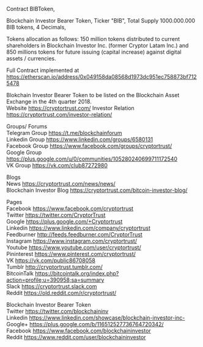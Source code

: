 Contract BIBToken,

Blockchain Investor Bearer Token,
Ticker "BIB",
Total Supply 1000.000.000 BIB tokens,
4 Decimals,

Tokens allocation as follows: 150 million tokens distributed to current shareholders in Blockchain Investor Inc. (former Cryptor Latam Inc.) and 850 millions tokens for future issuing (capital increase) against digital
assets / currencies.

Full Contract implemented at https://etherscan.io/address/0x049158da08568d1973dc951ec758873bf7125478



Blokchain Investor Bearer Token to be listed on the Blockchain Asset Exchange in the 4th quarter 2018.                  
Website https://cryptortrust.com/
Investor Relation https://cryptortrust.com/investor-relation/                                                   

Groups/ Forums                                                                                                                      
Telegram Group https://t.me/blockchainforum                                                                                    
Linkedin Group https://www.linkedin.com/groups/6580131                                                                               
Facebook Group https://www.facebook.com/groups/cryptortrust/                                                                          
Google Group   https://plus.google.com/u/0/communities/105280240699711172540                                                          
VK Group       https://vk.com/club87272980                                                                                          

Blogs                                                                                                                               
News https://cryptortrust.com/news/news/                                                     
Blockchain Investor Blog https://cryptortrust.com/bitcoin-investor-blog/                                                               

Pages                                                                                                                    
Facebook https://www.facebook.com/cryptortrust                                                                                   
Twitter https://twitter.com/CryptorTrust   
Google https://plus.google.com/+Cryptortrust                                                                                        
Linkedin https://www.linkedin.com/company/cryptortrust                                                                        
Feedburner http://feeds.feedburner.com/CryptorTrust                                                      
Instagram https://www.instagram.com/cryptortrust/                                                                             
Youtube https://www.youtube.com/user/cryptortrust/                                                                             
Pininterest https://www.pinterest.com/cryptortrust/                                                                         
VK https://vk.com/public86708058                                                                                                    
Tumblr http://cryptortrust.tumblr.com/                                                                                                
BitcoinTalk https://bitcointalk.org/index.php?action=profile;u=390958;sa=summary   
Slack https://cryptortrust.slack.com                                                                                               
Reddit https://old.reddit.com/r/cryptortrust/                                                                                                                                                                 

Blockchain Investor Bearer Token                                                                                                   
Twitter https://twitter.com/blockchaininv                                                                                          
Linkedin https://www.linkedin.com/showcase/blockchain-investor-inc-                                                                 
Google+ https://plus.google.com/b/116512527736764720342/                                                                           
Facebook https://www.facebook.com/blockchaininvestor                                                                                
Reddit https://www.reddit.com/user/blockchaininvestor                                                                                   

